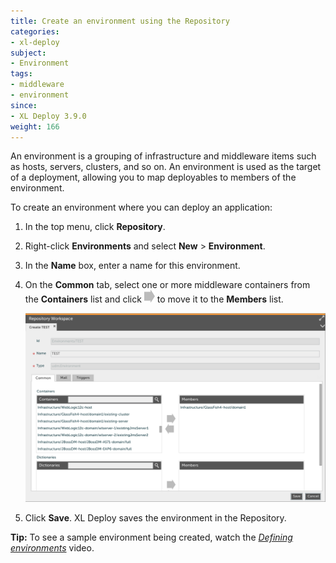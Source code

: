 ```yaml
---
title: Create an environment using the Repository
categories:
- xl-deploy
subject:
- Environment
tags:
- middleware
- environment
since:
- XL Deploy 3.9.0
weight: 166
---
```


An environment is a grouping of infrastructure and middleware items such as hosts, servers, clusters, and so on. An environment is used as the target of a deployment, allowing you to map deployables to members of the environment.

To create an environment where you can deploy an application:

1. In the top menu, click **Repository**.
1. Right-click **Environments** and select **New** > **Environment**.
2. In the **Name** box, enter a name for this environment.
3. On the **Common** tab, select one or more middleware containers from the **Containers** list and click ![Right arrow button](/images/button_add_container.png) to move it to the **Members** list.

      ![Sample environment](images/xl-deploy-trial/xl_deploy_trial_glassfish_environment.png)

4. Click **Save**. XL Deploy saves the environment in the Repository.

**Tip:** To see a sample environment being created, watch the *[Defining environments](https://www.youtube.com/watch?v=LU4NLPcCwlQ&list=PLIIv46GEoJ7ZvQd4BbzdMLaH0tc-gYyA1&index=3)* video.

